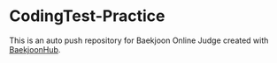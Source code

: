 # CodingTest-Practice
This is an auto push repository for Baekjoon Online Judge created with [BaekjoonHub](https://github.com/BaekjoonHub/BaekjoonHub).
